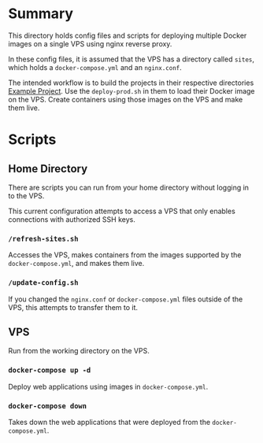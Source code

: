 # Summary

This directory holds config files and scripts for deploying multiple Docker images on a single VPS using nginx reverse proxy.

In these config files, it is assumed that the VPS has a directory called `sites`, which holds a `docker-compose.yml` and an `nginx.conf`.

The intended workflow is to build the projects in their respective directories [Example Project](https://github.com/jsantman29/glowing-chainsaw). Use the `deploy-prod.sh` in them to load their Docker image on the VPS. Create containers using those images on the VPS and make them live.

# Scripts

## Home Directory

There are scripts you can run from your home directory without logging in to the VPS.

This current configuration attempts to access a VPS that only enables connections with authorized SSH keys.

### `/refresh-sites.sh`

Accesses the VPS, makes containers from the images supported by the `docker-compose.yml`, and makes them live.

### `/update-config.sh`

If you changed the `nginx.conf` or `docker-compose.yml` files outside of the VPS, this attempts to transfer them to it.

## VPS

Run from the working directory on the VPS.

### `docker-compose up -d`

Deploy web applications using images in `docker-compose.yml`.

### `docker-compose down`

Takes down the web applications that were deployed from the `docker-compose.yml`.
